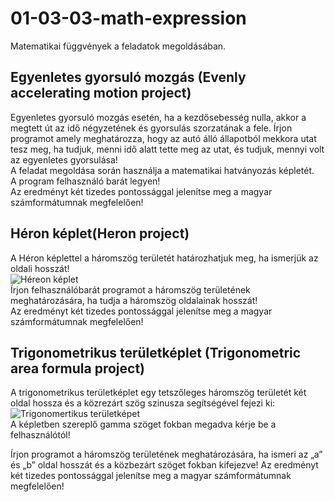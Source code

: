 # 01-03-03-math-expression
Matematikai függvények a feladatok megoldásában.
## Egyenletes gyorsuló mozgás (Evenly accelerating motion project)
Egyenletes gyorsuló mozgás esetén, ha a kezdősebesség nulla, akkor a megtett út az idő négyzetének és gyorsulás szorzatának a fele. Írjon programot amely meghatározza, hogy az autó álló állapotból mekkora utat tesz meg, ha tudjuk, menni idő alatt tette meg az utat, és tudjuk, mennyi volt az egyenletes gyorsulása!    
A feladat megoldása során használja a matematikai hatványozás képletét.    
A program felhasználó barát legyen!    
Az eredményt két tizedes pontossággal jelenítse meg a magyar számformátumnak megfelelően!    
## Héron képlet(Heron project)
A Héron képlettel a háromszög területét határozhatjuk meg, ha ismerjük az oldali hosszát!    
![Héreon képlet](http://www.informatika-programozas.hu/informatika_java_programozas_gyakorlat_2_haromszog_elemei/keplet.jpg  "Héron képlet")     
Írjon felhasználóbarát programot a háromszög területének meghatározására, ha tudja a háromszög oldalainak hosszát!  
Az eredményt két tizedes pontossággal jelenítse meg a magyar számformátumnak megfelelően!    
## Trigonometrikus területképlet (Trigonometric area formula project)
A trigonometrikus területképlet egy tetszőleges háromszög területét két oldal hossza és a közrezárt szög szinusza segítségével fejezi ki:   
![Trigonomertikus területképet](https://wikimedia.org/api/rest_v1/media/math/render/svg/8978e4437539b2c91bd17aab0d8e9abccf658faa   "Trigonomertikus területképet")   
A képletben szereplő gamma szöget fokban megadva kérje be a felhasználótól! 

Írjon programot a háromszög területének meghatározására, ha ismeri az „a” és „b” oldal hosszát és a közbezárt szöget fokban kifejezve! 
Az eredményt két tizedes pontossággal jelenítse meg a magyar számformátumnak megfelelően!    
